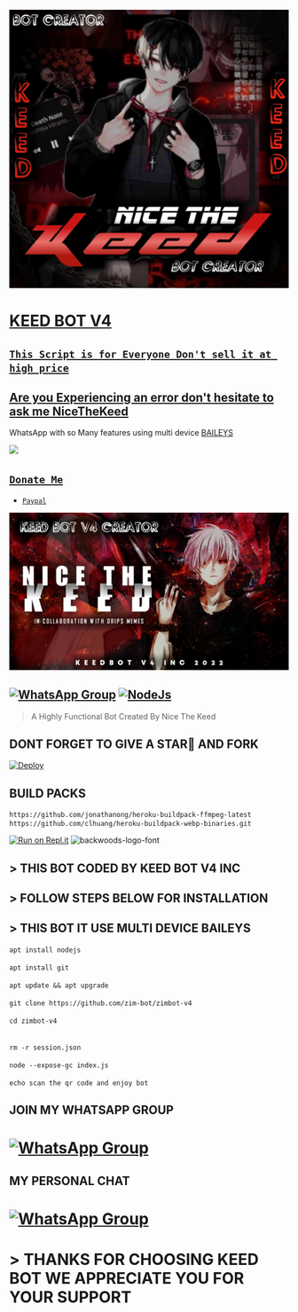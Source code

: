 <a href="https://youtu.be/KNu-gr2h7bo"><img src="Keed1.jpg" /><br>

# KEED BOT V4

## ``` This Script is for Everyone Don't sell it at high price ```

## Are you Experiencing an error don't hesitate to ask me [NiceTheKeed](https://wa.me/+263714849228)
WhatsApp with so Many features using multi device [BAILEYS](https://github.com/adiwajshing/baileys)

<a href="https://youtu.be/KNu-gr2h7bo"><img src="https://img.shields.io/badge/Tutorial-Video-ff0000?style=for-the-badge&logo=youtube&logoColor=ff000000&link=https://youtu.be/ww4z2m3uORU" /><br>

## ```Donate Me```

- [`Paypal`](https://www.paypal.me/zimbotinc)
</a>
</p>
<p align="center">
<img src="Keed2.jpg" alt="animated" />
</p>

## [![WhatsApp Group](https://img.shields.io/badge/WhatsApp-25D366?style=for-the-badge&logo=whatsapp&logoColor=white)](https://chat.whatsapp.com/EFsb8RCXV4jLEFk4eAcA1A) [![NodeJs](https://img.shields.io/badge/Node.js-43853D?style=for-the-badge&logo=node.js&logoColor=white)](https://nodejs.org/en/)

> A Highly Functional Bot Created By Nice The Keed <br>
> 
## DONT FORGET TO GIVE A STAR🌟 AND FORK



[![Deploy](https://www.herokucdn.com/deploy/button.svg)](https://heroku.com/deploy?template=https://github.com/NiceThekeed/zimbot-v4)

## BUILD PACKS

```
https://github.com/jonathanong/heroku-buildpack-ffmpeg-latest
https://github.com/clhuang/heroku-buildpack-webp-binaries.git

```
[![Run on Repl.it](https://repl.it/badge/github/quiec/whatsAlfa)](https://replit.com/@ReinhardTuna/ZIM-BOT-INC-QR?v=1)
<img src="https://fontmeme.com/permalink/220116/0c42dc0b64931810388ba399da55e927.png" alt="backwoods-logo-font" border="0"></a> 

## > THIS BOT CODED BY KEED BOT V4 INC 


## > FOLLOW STEPS BELOW FOR INSTALLATION

## > THIS BOT IT USE MULTI DEVICE BAILEYS


``` 
apt install nodejs

apt install git

apt update && apt upgrade

git clone https://github.com/zim-bot/zimbot-v4

cd zimbot-v4


rm -r session.json

node --expose-gc index.js

echo scan the qr code and enjoy bot

```


## JOIN MY WHATSAPP GROUP

# [![WhatsApp Group](https://img.shields.io/badge/WhatsApp-25D366?style=for-the-badge&logo=whatsapp&logoColor=white)](https://chat.whatsapp.com/EFsb8RCXV4jLEFk4eAcA1A)

## MY PERSONAL CHAT

# [![WhatsApp Group](https://img.shields.io/badge/WhatsApp-25D366?style=for-the-badge&logo=whatsapp&logoColor=white)](https://wa.me/27634090203)


# > THANKS FOR CHOOSING KEED BOT WE APPRECIATE YOU FOR YOUR SUPPORT
